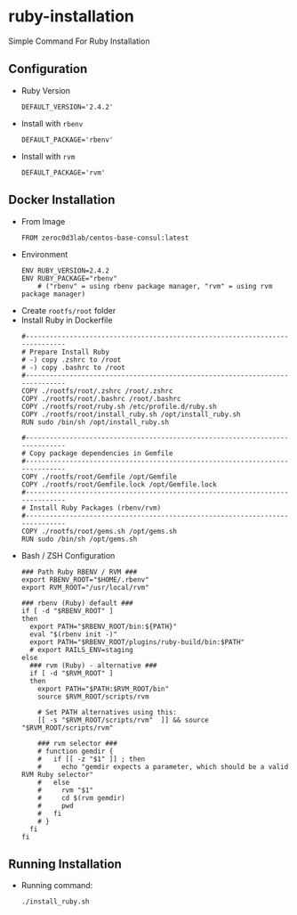 # ruby-installation
Simple Command For Ruby Installation

## Configuration
* Ruby Version
   ```
   DEFAULT_VERSION='2.4.2'
   ```
* Install with `rbenv`
   ```
   DEFAULT_PACKAGE='rbenv'
   ```
* Install with `rvm`
   ```
   DEFAULT_PACKAGE='rvm'
   ```
   
## Docker Installation
* From Image
   ```
   FROM zeroc0d3lab/centos-base-consul:latest
   ```
* Environment
  ```
  ENV RUBY_VERSION=2.4.2
  ENV RUBY_PACKAGE="rbenv"
      # ("rbenv" = using rbenv package manager, "rvm" = using rvm package manager)
  ```
* Create `rootfs/root` folder
* Install Ruby in Dockerfile
  ```
  #-----------------------------------------------------------------------------
  # Prepare Install Ruby
  # -) copy .zshrc to /root
  # -) copy .bashrc to /root
  #-----------------------------------------------------------------------------
  COPY ./rootfs/root/.zshrc /root/.zshrc
  COPY ./rootfs/root/.bashrc /root/.bashrc
  COPY ./rootfs/root/ruby.sh /etc/profile.d/ruby.sh
  COPY ./rootfs/root/install_ruby.sh /opt/install_ruby.sh
  RUN sudo /bin/sh /opt/install_ruby.sh

  #-----------------------------------------------------------------------------
  # Copy package dependencies in Gemfile
  #-----------------------------------------------------------------------------
  COPY ./rootfs/root/Gemfile /opt/Gemfile
  COPY ./rootfs/root/Gemfile.lock /opt/Gemfile.lock
  #-----------------------------------------------------------------------------
  # Install Ruby Packages (rbenv/rvm)
  #-----------------------------------------------------------------------------
  COPY ./rootfs/root/gems.sh /opt/gems.sh
  RUN sudo /bin/sh /opt/gems.sh
  ```
* Bash / ZSH Configuration
  ```
  ### Path Ruby RBENV / RVM ###
  export RBENV_ROOT="$HOME/.rbenv"
  export RVM_ROOT="/usr/local/rvm"

  ### rbenv (Ruby) default ###
  if [ -d "$RBENV_ROOT" ] 
  then
    export PATH="$RBENV_ROOT/bin:${PATH}"
    eval "$(rbenv init -)"
    export PATH="$RBENV_ROOT/plugins/ruby-build/bin:$PATH"
    # export RAILS_ENV=staging
  else
    ### rvm (Ruby) - alternative ###
    if [ -d "$RVM_ROOT" ] 
    then
      export PATH="$PATH:$RVM_ROOT/bin"
      source $RVM_ROOT/scripts/rvm

      # Set PATH alternatives using this:
      [[ -s "$RVM_ROOT/scripts/rvm"  ]] && source "$RVM_ROOT/scripts/rvm"

      ### rvm selector ###
      # function gemdir {
      #   if [[ -z "$1" ]] ; then
      #     echo "gemdir expects a parameter, which should be a valid RVM Ruby selector"
      #   else
      #     rvm "$1"
      #     cd $(rvm gemdir)
      #     pwd
      #   fi
      # }
    fi 
  fi
  ```
  
## Running Installation
* Running command:
  ```
  ./install_ruby.sh
  ```
